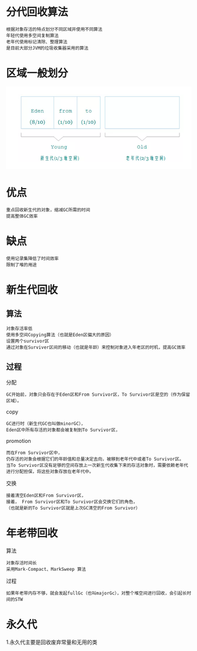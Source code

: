 
# 分代回收算法

    根据对象存活的特点划分不同区域并使用不同算法
    年轻代使用多空间复制算法
    老年代使用标记清除、整理算法
    是目前大部分JVM的垃圾收集器采用的算法


# 区域一般划分

![](https://github.com/RodJohn/JVM/blob/master/img/gc%E5%88%86%E4%BB%A3%E7%A9%BA%E9%97%B4.png)


# 优点

    重点回收新生代的对象，缩减GC所需的时间
    提高整体GC效率

# 缺点

    使用记录集降低了时间效率
    限制了堆的用途


# 新生代回收

## 算法

    对象存活率低
    使用多空间Copying算法（也就是Eden区偏大的原因）  
    设置两个survivor区
    通过对象在Surviver区间的移动（也就是年龄）来控制对象进入年老区的时机，提高GC效率

## 过程

分配

    GC开始前，对象只会存在于Eden区和From Survivor区，To Survivor区是空的（作为保留区域）。

copy

    GC进行时（新生代GC也叫做minorGC），
    Eden区中所有存活的对象都会被复制到To Survivor区，
 
promotion

    而在From Survivor区中，
    仍存活的对象会根据它们的年龄值和总量决定去向，被移到老年代中或者To Survivor区。
    当To Survivor区没有足够的空间存放上一次新生代收集下来的存活对象时，需要依赖老年代进行分配担保，将这些对象存放在老年代中。

交换
 
    接着清空Eden区和From Survivor区，
    接着， From Survivor区和To Survivor区会交换它们的角色，
    （也就是新的To Survivor区就是上次GC清空的From Survivor）
    


# 年老带回收

算法

    对象存活时间长
    采用Mark-Compact、MarkSweep 算法

过程

    如果年老带内存不够，就会发起fullGc（也叫majorGc），对整个堆空间进行回收，会引起长时间的STW

# 永久代

 1.永久代主要是回收废弃常量和无用的类


